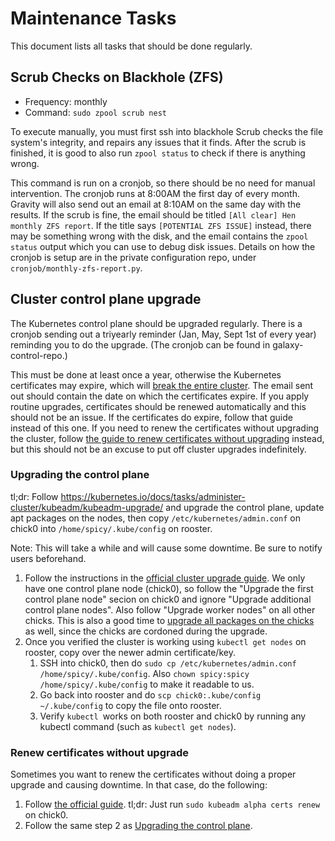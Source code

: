 # Maintenance Tasks

This document lists all tasks that should be done regularly.

## Scrub Checks on Blackhole (ZFS)

* Frequency: monthly
* Command: `sudo zpool scrub nest`

To execute manually, you must first ssh into blackhole 
Scrub checks the file system's integrity, and repairs 
any issues that it finds. After the scrub is finished, 
it is good to also run `zpool status` to check if there 
is anything wrong.

This command is run on a cronjob, so there should be no 
need for manual intervention. The cronjob runs at 8:00AM 
the first day of every month. Gravity will also send out an 
email at 8:10AM on the same day with the results. If the 
scrub is fine, the email should be titled 
`[All clear] Hen monthly ZFS report`. If the title 
says `[POTENTIAL ZFS ISSUE]` instead, there may be 
something wrong with the disk, and the email contains 
the `zpool status` output which you can use to debug disk 
issues. Details on how the cronjob is setup are in the 
private configuration repo, under `cronjob/monthly-zfs-report.py`.

## Cluster control plane upgrade

The Kubernetes control plane should be upgraded regularly. 
There is a cronjob sending out a triyearly reminder 
(Jan, May, Sept 1st of every year) reminding you to do the 
upgrade. (The cronjob can be found in galaxy-control-repo.) 

This must be done at least once a year, otherwise the 
Kubernetes certificates may expire, which will 
[break the entire cluster](/docs/Bare-Metal/troubleshooting/KubeadmCert.md#more-complex-solution-renewing-kubeadm-certificates). 
The email sent out should contain the date on which the 
certificates expire. If you apply routine upgrades, 
certificates should be renewed automatically and this 
should not be an issue. If the certificates do expire, 
follow that guide instead of this one. If you need to 
renew the certificates without upgrading the cluster, 
follow [the guide to renew certificates without upgrading](#renew-certificates-without-upgrade) 
instead, but this should not be an excuse to put off 
cluster upgrades indefinitely.

### Upgrading the control plane

tl;dr: Follow https://kubernetes.io/docs/tasks/administer-cluster/kubeadm/kubeadm-upgrade/ and upgrade the control plane, update apt packages on the nodes, then copy `/etc/kubernetes/admin.conf` on chick0 into `/home/spicy/.kube/config` on rooster.

Note: This will take a while and will cause some downtime. Be sure to notify users beforehand.

1. Follow the instructions in the [official cluster upgrade guide](https://kubernetes.io/docs/tasks/administer-cluster/kubeadm/kubeadm-upgrade/). We only have one control plane node (chick0), so follow the "Upgrade the first control plane node" secion on chick0 and ignore "Upgrade additional control plane nodes". Also follow "Upgrade worker nodes" on all other chicks. This is also a good time to [upgrade all packages on the chicks](https://github.com/LibreTexts/metalc/blob/447a459bacfbc6a29d80229e7df2f2bfb953cd7a/docs/updating-ubuntu-kubelet.md) as well, since the chicks are cordoned during the upgrade.
2. Once you verified the cluster is working using `kubectl get nodes` on rooster, copy over the newer admin certificate/key.
   1. SSH into chick0, then do `sudo cp /etc/kubernetes/admin.conf /home/spicy/.kube/config`. Also `chown spicy:spicy /home/spicy/.kube/config` to make it readable to us.
   2. Go back into rooster and do `scp chick0:.kube/config ~/.kube/config` to copy the file onto rooster.
   3. Verify `kubectl `works on both rooster and chick0 by running any kubectl command (such as `kubectl get nodes`).

### Renew certificates without upgrade

Sometimes you want to renew the certificates without doing a proper upgrade and causing downtime. In that case, do the following:

1. Follow [the official guide](https://kubernetes.io/docs/tasks/administer-cluster/kubeadm/kubeadm-certs/#manual-certificate-renewal). tl;dr: Just run `sudo kubeadm alpha certs renew` on chick0.
2. Follow the same step 2 as [Upgrading the control plane](#upgrading-the-control-plane).
